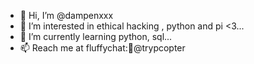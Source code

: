 - 👋 Hi, I’m @dampenxxx
- 👀 I’m interested in ethical hacking , python and pi <3...
- 🌱 I’m currently learning  python, sql...
- 📫 Reach me at fluffychat:@trypcopter

<!---
dampenxxx/dampenxxx is a ✨ special ✨ repository because its `README.md` (this file) appears on your GitHub profile.
You can click the Preview link to take a look at your changes.
--->
